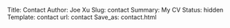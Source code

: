 Title: Contact
Author: Joe Xu
Slug: contact
Summary: My CV
Status: hidden
Template: contact
url: contact
Save_as: contact.html